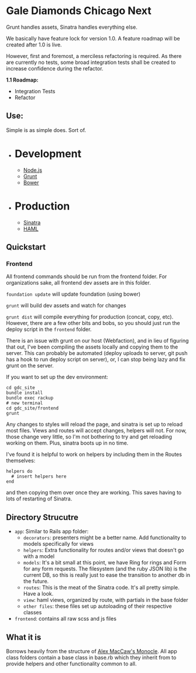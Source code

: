 # Gale Diamonds Chicago Next

Grunt handles assets, Sinatra handles everything else.

We basically have feature lock for version 1.0. A feature roadmap will be created after 1.0 is live.

However, first and foremost, a merciless refactoring is required. As there are currently no tests, some broad integration tests shall be created to increase confidence during the refactor.

**1.1 Roadmap:**

  * Integration Tests
  * Refactor

## Use:

Simple is as simple does. Sort of.

  * # Development
    * [Node.js](http://nodejs.org)
    * [Grunt](http://gruntjs.com/)
    * [Bower](http://bower.io)
  * # Production
    * [Sinatra](sinatrarb.com/)
    * [HAML](http://haml.info/)


## Quickstart

### Frontend

All frontend commands should be run from the frontend folder. For organizations sake, all frontend dev assets are in this folder.

`foundation update` will update foundation (using bower)

`grunt` will build dev assets and watch for changes

`grunt dist` will compile everything for production (concat, copy, etc). However, there are a few other bits and bobs, so you should just run the deploy script in the `frontend` folder.

There is an issue with grunt on our host (Webfaction), and in lieu of figuring that out, I've been compiling the assets locally and copying them to the server. This can probably be automated (deploy uploads to server, git push has a hook to run deploy script on server), or, I can stop being lazy and fix grunt on the server.

If you want to set up the dev environment:

    cd gdc_site
    bundle install
    bundle exec rackup
    # new terminal
    cd gdc_site/frontend
    grunt

Any changes to styles will reload the page, and sinatra is set up to reload most files. Views and routes will accept changes, helpers will not. For now, those change very little, so I'm not bothering to try and get reloading working on them. Plus, sinatra boots up in no time.

I've found it is helpful to work on helpers by including them in the Routes themselves:

    helpers do
      # insert helpers here
    end

and then copying them over once they are working. This saves having to lots of restarting of Sinatra.

## Directory Strucutre

 * `app`: Similar to Rails app folder:
   * `decorators`: presenters might be a better name. Add functionality to models specifically for views
   * `helpers`: Extra functionality for routes and/or views that doesn't go with a model
   * `models`: It's a bit small at this point, we have Ring for rings and Form for any form requests. The filesystem (and the ruby JSON lib) is the current DB, so this is really just to ease the transition to another db in the future.
   * `routes`: This is the meat of the Sinatra code. It's all pretty simple. Have a look.
   * `view`: haml views, organized by route, with partials in the base folder
   * `other files`: these files set up autoloading of their respective classes
 * `frontend`: contains all raw scss and js files

## What it is

Borrows heavily from the structure of [Alex MacCaw's Monocle][1]. All app class folders contain a base class in base.rb which they inherit from to provide helpers and other functionality common to all.

  [1]: https://github.com/maccman/monocle/
